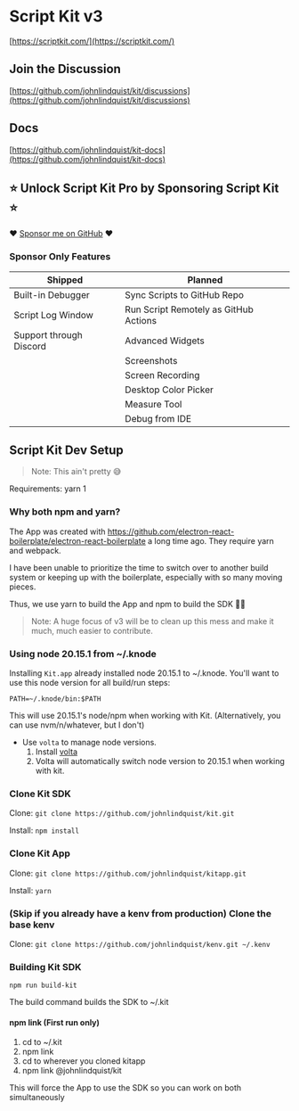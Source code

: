 # Script Kit v3

[https://scriptkit.com/](https://scriptkit.com/)

## Join the Discussion

[https://github.com/johnlindquist/kit/discussions](https://github.com/johnlindquist/kit/discussions)

## Docs

[https://github.com/johnlindquist/kit-docs](https://github.com/johnlindquist/kit-docs)

## ⭐️ Unlock Script Kit Pro by Sponsoring Script Kit ⭐️

❤️ [Sponsor me on GitHub](https://github.com/sponsors/johnlindquist/sponsorships?sponsor=johnlindquist&tier_id=235205) ❤️

### Sponsor Only Features

| Shipped | Planned |
| --- | --- |
| Built-in Debugger | Sync Scripts to GitHub Repo |
| Script Log Window | Run Script Remotely as GitHub Actions |
| Support through Discord | Advanced Widgets |
| | Screenshots |
| | Screen Recording |
| | Desktop Color Picker |
| | Measure Tool |
| | Debug from IDE |

## Script Kit Dev Setup

> Note: This ain't pretty 😅

Requirements: yarn 1

### Why both npm and yarn?

The App was created with https://github.com/electron-react-boilerplate/electron-react-boilerplate a long time ago. They require yarn and webpack.

I have been unable to prioritize the time to switch over to another build system or keeping up with the boilerplate, especially with so many moving pieces.

Thus, we use yarn to build the App and npm to build the SDK 🤦‍♂️

> Note: A huge focus of v3 will be to clean up this mess and make it much, much easier to contribute.

### Using node 20.15.1 from ~/.knode

Installing `Kit.app` already installed node 20.15.1 to ~/.knode. You'll want to use this node version for all build/run steps:

`PATH=~/.knode/bin:$PATH`

This will use 20.15.1's node/npm when working with Kit. (Alternatively, you can use nvm/n/whatever, but I don't)

- Use `volta` to manage node versions.
    1. Install [volta](https://volta.sh/)
    2. Volta will automatically switch node version to 20.15.1 when working with kit.

### Clone Kit SDK

Clone:
`git clone https://github.com/johnlindquist/kit.git`

Install:
`npm install`

### Clone Kit App

Clone:
`git clone https://github.com/johnlindquist/kitapp.git`

Install:
`yarn`

### (Skip if you already have a kenv from production) Clone the base kenv

Clone:
`git clone https://github.com/johnlindquist/kenv.git ~/.kenv`

### Building Kit SDK

`npm run build-kit`

The build command builds the SDK to ~/.kit

#### npm link (First run only)

1. cd to ~/.kit
2. npm link
3. cd to wherever you cloned kitapp
4. npm link @johnlindquist/kit

This will force the App to use the SDK so you can work on both simultaneously
